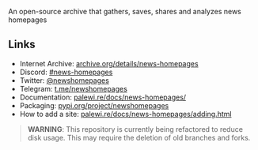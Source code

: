 An open-source archive that gathers, saves, shares and analyzes news homepages

## Links

- Internet Archive: [archive.org/details/news-homepages](https://archive.org/details/news-homepages)
- Discord: [#news-homepages](https://discord.gg/xkTMPMHM)
- Twitter: [@newshomepages](https://twitter.com/newshomepages)
- Telegram: [t.me/newshomepages](https://t.me/newshomepages)
- Documentation: [palewi.re/docs/news-homepages/](https://palewi.re/docs/news-homepages/index.html)
- Packaging: [pypi.org/project/newshomepages](https://pypi.org/project/newshomepages/)
- How to add a site: [palewi.re/docs/news-homepages/adding.html](https://palewi.re/docs/news-homepages/adding.html)

> **WARNING**: This repository is currently being refactored to reduce disk usage. This may require the deletion of old branches and forks. 
